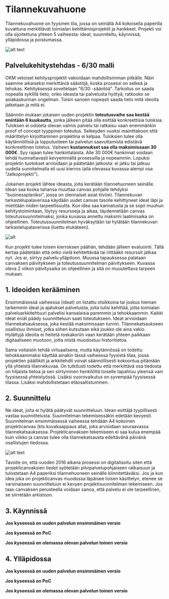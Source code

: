 # Tilannekuvahuone

Tilannekuvahuone on fyysinen tila, jossa on seinällä A4 kokoisella paperilla kuvattuna merkittävät toimialan kehittämisprojektit ja hankkeet. Projekti voi olla sijoitettuna yhteen 5 vaiheesta: ideat, suunniteltu, käynnissä, ylläpidossa ja poistumassa. 

![alt text](https://raw.githubusercontent.com/digiokm/palvelukehitys/master/images/okm-tilannehuone-seina-2.png)


## Palvelukehitystehdas - 6/30 malli
OKM vetoiset kehitysprojektit vakioidaan mahdollisimman pitkälle. Näin saamme aikaiseksi merkittäviä säästöjä, koska prosessi on selkeä ja tehokas. Kehityksessä sovelletaan "6/30 -sääntöä". Tarkoitus on saada nopealla syklillä tieto, onko ideasta tai palvelusta hyötyä, ratkooko se asiakaskunnan ongelman. Toisin sanoen nopeasti saada tieto mitä ideoita jatketaan ja mitä ei. 

Säännön mukaan jokaisen uuden projektin **toteutusvaihe saa kestää enintään 6 kuukautta**, jonka jälkeen pitää olla esittää konkreettisia tuloksia. Tuloksen ei odoteta olevan valmis palvelu tai ratkaisu vaan enemmänkin proof of concept tyyppinen toteutus. Selkeyden vuoksi mainittakoon että määrittelyn kirjoittaminen projektina ei kelpaa. Tuloksien tulee olla käytännöllisiä ja lopputuoteen tai palvelun saavuttamista edistävä konkreettinen totetus. Vaiheen **kustannukset saa olla maksimissaan 30 000€**. Syy rajaan tulee hankintalaista. Alle 30 000€ hankinnat voidaan tehdä huomattavasti kevyemmällä prosessilla ja nopeammin. Lopuksi projektin tuotokset arvioidaan ja päätetään jatkosta: ei jatku tai jatkuu uudella sunnitelmalla eli uusi kierros (alla olevassa kuvassa alempi osa "Jatkoprojekti"). 

Jokainen projekti lähtee ideasta, joita kerätään tilannehuoneen seinälle. Idean saa koska tahansa muuttaa canvas pohjalle tehdyksi "businessplaniksi", jossa on olennaiset asiat tiiviisti. Tilannekuvan tarkastelupalaverissa käydään uudet canvas tasolle kehittyneet ideat läpi ja mietitään niiden tarpeellisuutta. Kun idea saa kannatusta ja se sopii muuhun kehitystoimintaan, löytyy resursseja ja aikaa, täydennetään canvas toteutussuunnitelmaksi, jonka kuvassa annettu maksimi laatimisaika on ohjeellinen. Toteutussuunnitelman hyväksytään tai hylätään tilannekuvan tarkastelupalaverissa (luettu etukäteen). 

![alt](https://raw.githubusercontent.com/digiokm/palvelukehitys/master/images/projekti-tehdas-kaavio.png)

Kun projekti tulee toisen kierroksen päähän, tehdään jälleen evaluointi. Tällä kertaa päätetään että onko vielä kehitettävää tai riittääkö resurssit jatkaa nyt. Jos ei, siirtyy palvelu ylläpitoon. Muussa tapauksessa palataan canvaksen päivitykseen ja toteutussuunnitelman päivitykseen. Kuvassa oleva 2 viikon päivitysaika on ohjeellinen ja sitä on muuutettava tarpeen mukaan. 

## 1. Ideoiden kerääminen

Ensimmäisessä vaiheessa (ideat) on listattu otsikkoina tai joskus hieman tarkemmin ideat ja ajatukset palveluista, joita tulisi kehittää, jotta toimialan palveluarkkitehtuuri palvelisi kansalaisia paremmin ja tehokkaammin. Kaikki ideat eivät päädy suunnitteluun saati toteutukseen. Ideat arvioidaan tilannekatsauksessa, joka kestää maksimissaan tunnin. Tilannekatsaukseen osallistuu ihmiset, jotka siihen kutsutaan eikä joukko ole aina vakio. Hylättyjä ideoita ei heitetä roskakoriin vaan kerätään yhteen paikkaan digitaaliseen muotoon, jotta niistä muodostuu historitietoa.     

Sama voitaisiin tehdä virtuaalisena, mutta käytännössä on todettu tehokkaammaksi käyttää ainakin tässä vaiheessa fyysistä tilaa, jossa projektien päälliköt ja arkkitehdit voivat säännöllisesti kokoontua pitämään yllä yhteistä tilannekuvaa. On tutkitusti todettu että merkittävä osa tiedosta on hiljaista tietoa ja sen siirtyminen henkilöltä toiselle tapahtuu yleensä vain fyysisessä yhteistyössä. Lisäksi vuorovaikutus on syvempää fyysisessä tilassa. Lisäksi mahdollistetaan etäosallistuminen. 

## 2. Suunnittelu

Ne ideat, joita ei hylätä päätyvät suunnitteluun. Idean esittäjä tyypillisesti vastaa suunnittelusta. Suunnitelman tekemisessäkin edetään kevyesti. Suunnitelman ensimmäisessä vaiheessa tehdään A4 kokoinen projekticanvas (kts kuvakaappaus alla), joka arvioidaan seuraavassa tilannekatsauksessa. Projekticanvaksen tekemiseen ei saa kulua enempää kuin viikko ja canvas tulee olla tilannekatsausta edeltävänä päivänä osallistujen tiedossa. 

![alt text](https://raw.githubusercontent.com/digiokm/palvelukehitys/master/images/projekti-canvas.png)

Tavoite on, että vuoden 2016 aikana prosessi on digitalisoitu siten että projekticanvaksien tiedot syötetään pilvipalvelupohjaiseen ratkaisuun ja tulostetaan A4 paperiksi tilannehuoneen seinälle kiinnitettäväksi. Jos ja kun idea joka on projekticanvas muodossa läpäisee toisen käsittelyn, etenee se varsinaiseen suunnitteluun ei kevyen projektisuunnitelman tekemiseen. Jos taas canvaksen perusteella voidaan sanoa, että palvelu ei ole tarpeellinen, se siirretään arkistoon. 

## 3. Käynnissä

**Jos kyseessä on uuden palvelun ensimmäinen versio**

**Jos kyseessä on PoC**

**Jos kyseessä on olemassa olevan palvelun toinen versio** 

## 4. Ylläpidossa

**Jos kyseessä on uuden palvelun ensimmäinen versio**

**Jos kyseessä on PoC**

**Jos kyseessä on olemassa olevan palvelun toinen versio** 


